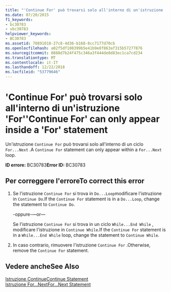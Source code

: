 ```yaml
---
title: "'Continue For' può trovarsi solo all'interno di un'istruzione 'For'"
ms.date: 07/20/2015
f1_keywords:
- bc30783
- vbc30783
helpviewer_keywords:
- BC30783
ms.assetid: 70891018-27c8-4d36-b168-8cc7177d70cb
ms.openlocfilehash: a02f5df108399b5e41b9e8f863af315b57277876
ms.sourcegitcommit: 0888d7b24f475c346a3f444de8d83ec1ca7cd234
ms.translationtype: MT
ms.contentlocale: it-IT
ms.lasthandoff: 12/22/2018
ms.locfileid: "53779646"
---
```

# <a name="continue-for-can-only-appear-inside-a-for-statement"></a><span data-ttu-id="5657f-102">'Continue For' può trovarsi solo all'interno di un'istruzione 'For'</span><span class="sxs-lookup"><span data-stu-id="5657f-102">'Continue For' can only appear inside a 'For' statement</span></span>
<span data-ttu-id="5657f-103">Un'istruzione `Continue For` può trovarsi solo all'interno di un ciclo `For...Next` .</span><span class="sxs-lookup"><span data-stu-id="5657f-103">A `Continue For` statement can only appear within a `For...Next` loop.</span></span>  
  
 <span data-ttu-id="5657f-104">**ID errore:** BC30783</span><span class="sxs-lookup"><span data-stu-id="5657f-104">**Error ID:** BC30783</span></span>  
  
## <a name="to-correct-this-error"></a><span data-ttu-id="5657f-105">Per correggere l'errore</span><span class="sxs-lookup"><span data-stu-id="5657f-105">To correct this error</span></span>  
  
1.  <span data-ttu-id="5657f-106">Se l'istruzione `Continue For` si trova in `Do...Loop`modificare l'istruzione in `Continue Do`.</span><span class="sxs-lookup"><span data-stu-id="5657f-106">If the `Continue For` statement is in a `Do...Loop`, change the statement to `Continue Do`.</span></span>  
  
     <span data-ttu-id="5657f-107">-oppure-</span><span class="sxs-lookup"><span data-stu-id="5657f-107">—or—</span></span>  
  
     <span data-ttu-id="5657f-108">Se l'istruzione `Continue For` si trova in un ciclo `While...End While` , modificare l'istruzione in `Continue While`.</span><span class="sxs-lookup"><span data-stu-id="5657f-108">If the `Continue For` statement is in a `While...End While` loop, change the statement to `Continue While`.</span></span>  
  
2.  <span data-ttu-id="5657f-109">In caso contrario, rimuovere l'istruzione `Continue For` .</span><span class="sxs-lookup"><span data-stu-id="5657f-109">Otherwise, remove the `Continue For` statement.</span></span>  
  
## <a name="see-also"></a><span data-ttu-id="5657f-110">Vedere anche</span><span class="sxs-lookup"><span data-stu-id="5657f-110">See Also</span></span>  
 [<span data-ttu-id="5657f-111">Istruzione Continue</span><span class="sxs-lookup"><span data-stu-id="5657f-111">Continue Statement</span></span>](../../visual-basic/language-reference/statements/continue-statement.md)  
 [<span data-ttu-id="5657f-112">Istruzione For...Next</span><span class="sxs-lookup"><span data-stu-id="5657f-112">For...Next Statement</span></span>](../../visual-basic/language-reference/statements/for-next-statement.md)
